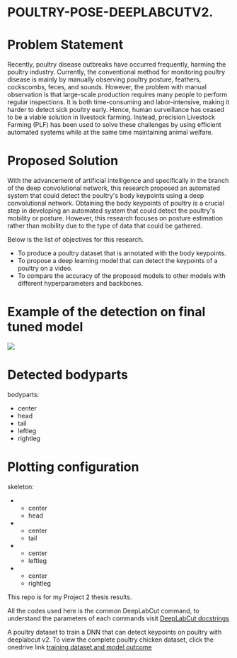 # POULTRY-POSE-DEEPLABCUTV2.

# Problem Statement
Recently, poultry disease outbreaks have occurred frequently, harming the poultry industry. Currently, the conventional method for monitoring poultry disease is mainly by manually observing poultry posture, feathers, cockscombs, feces, and sounds. However, the problem with manual observation is that large-scale production requires many people to perform regular inspections. It is both time-consuming and labor-intensive, making it harder to detect sick poultry early. Hence, human surveillance has ceased to be a viable solution in livestock farming. Instead, precision Livestock Farming (PLF) has been used to solve these challenges by using efficient automated systems while at the same time maintaining animal welfare. 

# Proposed Solution
With the advancement of artificial intelligence and specifically in the branch of the deep convolutional network, this research proposed an automated system that could detect the poultry's body keypoints using a deep convolutional network. Obtaining the body keypoints of poultry is a crucial step in developing an automated system that could detect the poultry's mobility or posture. However, this research focuses on posture estimation rather than mobility due to the type of data that could be gathered. 

Below is the list of objectives for this research.
- To produce a poultry dataset that is annotated with the body keypoints.
- To propose a deep learning model that can detect the keypoints of a poultry
on a video.
- To compare the accuracy of the proposed models to other models with
different hyperparameters and backbones.

# Example of the detection on final tuned model  
![](https://github.com/amrhkm/POULTRY-POSE-DEEPLABCUT/blob/main/miscellaneous/example3.gif)

# Detected bodyparts
bodyparts:
- center
- head
- tail
- leftleg
- rightleg

# Plotting configuration
skeleton:
- - center
  - head
- - center
  - tail
- - center
  - leftleg
- - center
  - rightleg

This repo is for my Project 2 thesis results.

All the codes used here is the common DeepLabCut command, to understand the parameters of each commands visit [DeepLabCut docstrings](https://github.com/DeepLabCut/DeepLabCut/wiki/DOCSTRINGS#)

A poultry dataset to train a DNN that can detect keypoints on poultry with deeplabcut v2.
To view the complete poultry chicken dataset, click the onedrive link 
[training dataset and model outcome](https://unitenedumy-my.sharepoint.com/:f:/g/personal/ee0102953_student_uniten_edu_my/ErQn9OZZyuFEuQ4XCLW4N4QBGJ6bKzLdwJhIsie7LEu8Fg?e=sx2HYC)
